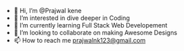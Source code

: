 - 👋 Hi, I’m @Prajwal kene
- 👀 I’m interested in dive deeper in Coding 
- 🌱 I’m currently learning Full Stack Web Developement
- 💞️ I’m looking to collaborate on making Awesome Designs
- 📫 How to reach me prajwalnk123@gmail.com

<!---
Prajwakene/Prajwakene is a ✨ special ✨ repository because its `README.md` (this file) appears on your GitHub profile.
You can click the Preview link to take a look at your changes.
--->
